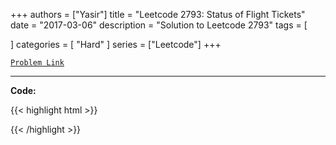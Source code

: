 
+++
authors = ["Yasir"]
title = "Leetcode 2793: Status of Flight Tickets"
date = "2017-03-06"
description = "Solution to Leetcode 2793"
tags = [
    
]
categories = [
    "Hard"
]
series = ["Leetcode"]
+++



[`Problem Link`](https://leetcode.com/problems/status-of-flight-tickets/description/)

---

**Code:**

{{< highlight html >}}

{{< /highlight >}}

